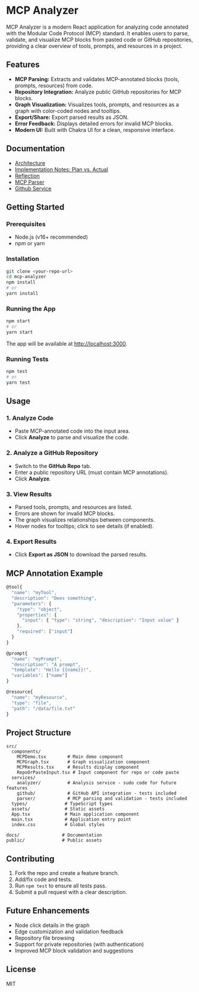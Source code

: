 # MCP Analyzer

MCP Analyzer is a modern React application for analyzing code annotated with the Modular Code Protocol (MCP) standard. It enables users to parse, validate, and visualize MCP blocks from pasted code or GitHub repositories, providing a clear overview of tools, prompts, and resources in a project.

## Features

- **MCP Parsing:** Extracts and validates MCP-annotated blocks (tools, prompts, resources) from code.
- **Repository Integration:** Analyze public GitHub repositories for MCP blocks.
- **Graph Visualization:** Visualizes tools, prompts, and resources as a graph with color-coded nodes and tooltips.
- **Export/Share:** Export parsed results as JSON.
- **Error Feedback:** Displays detailed errors for invalid MCP blocks.
- **Modern UI:** Built with Chakra UI for a clean, responsive interface.

## Documentation
- [Architecture](./docs/ARCHITECTURE.md)
- [Implementation Notes: Plan vs. Actual](./docs/IMPLEMENTATION.md)
- [Reflection](./docs/REFLECTION.md)
- [MCP Parser](./docs/mcpParser.md)
- [Github Service](./docs/githubService.md)

## Getting Started

### Prerequisites
- Node.js (v16+ recommended)
- npm or yarn

### Installation
```bash
git clone <your-repo-url>
cd mcp-analyzer
npm install
# or
yarn install
```

### Running the App
```bash
npm start
# or
yarn start
```
The app will be available at [http://localhost:3000](http://localhost:3000).

### Running Tests
```bash
npm test
# or
yarn test
```

## Usage

### 1. Analyze Code
- Paste MCP-annotated code into the input area.
- Click **Analyze** to parse and visualize the code.

### 2. Analyze a GitHub Repository
- Switch to the **GitHub Repo** tab.
- Enter a public repository URL (must contain MCP annotations).
- Click **Analyze**.

### 3. View Results
- Parsed tools, prompts, and resources are listed.
- Errors are shown for invalid MCP blocks.
- The graph visualizes relationships between components.
- Hover nodes for tooltips; click to see details (if enabled).

### 4. Export Results
- Click **Export as JSON** to download the parsed results.

## MCP Annotation Example
```js
@tool{
  "name": "myTool",
  "description": "Does something",
  "parameters": {
    "type": "object",
    "properties": {
      "input": { "type": "string", "description": "Input value" }
    },
    "required": ["input"]
  }
}

@prompt{
  "name": "myPrompt",
  "description": "A prompt",
  "template": "Hello {{name}}!",
  "variables": ["name"]
}

@resource{
  "name": "myResource",
  "type": "file",
  "path": "/data/file.txt"
}
```

## Project Structure
```
src/
  components/
    MCPDemo.tsx        # Main demo component
    MCPGraph.tsx       # Graph visualization component
    MCPResults.tsx     # Results display component
    RepoOrPasteInput.tsx # Input component for repo or code paste
  services/
    analyzer/          # Analysis service - sudo code for future features
    github/            # GitHub API integration - tests included
    parser/            # MCP parsing and validation - tests included
  types/              # TypeScript types
  assets/             # Static assets
  App.tsx             # Main application component
  main.tsx            # Application entry point
  index.css           # Global styles

docs/                # Documentation
public/              # Public assets
```

## Contributing
1. Fork the repo and create a feature branch.
2. Add/fix code and tests.
3. Run `npm test` to ensure all tests pass.
4. Submit a pull request with a clear description.

## Future Enhancements
- Node click details in the graph
- Edge customization and validation feedback
- Repository file browsing
- Support for private repositories (with authentication)
- Improved MCP block validation and suggestions

## License

MIT
